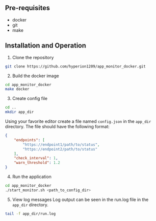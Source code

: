 ## Pre-requisites
- docker
- git
- make

## Installation and Operation
1. Clone the repository
```bash
git clone https://github.com/hyperion1209/app_monitor_docker.git
```
2. Build the docker image
```bash
cd app_monitor_docker
make docker
```
3. Create config file
```bash
cd ..
mkdir app_dir
```
Using your favorite editor create a file named `config.json` in the `app_dir` directory. The file should have the following format:
```json
{
    "endpoints": [
        "https://endpoint1/path/to/status",
        "https://endpoint2/path/to/status"
    ],
    "check_interval": 1,
    "warn_threshold": 1.2
}
```
4. Run the application
```bash
cd app_monitor_docker
./start_monitor.sh <path_to_config_dir>
```
5. View log messages
Log output can be seen in the run.log file in the `app_dir` directory.
```bash
tail -f app_dir/run.log

```
